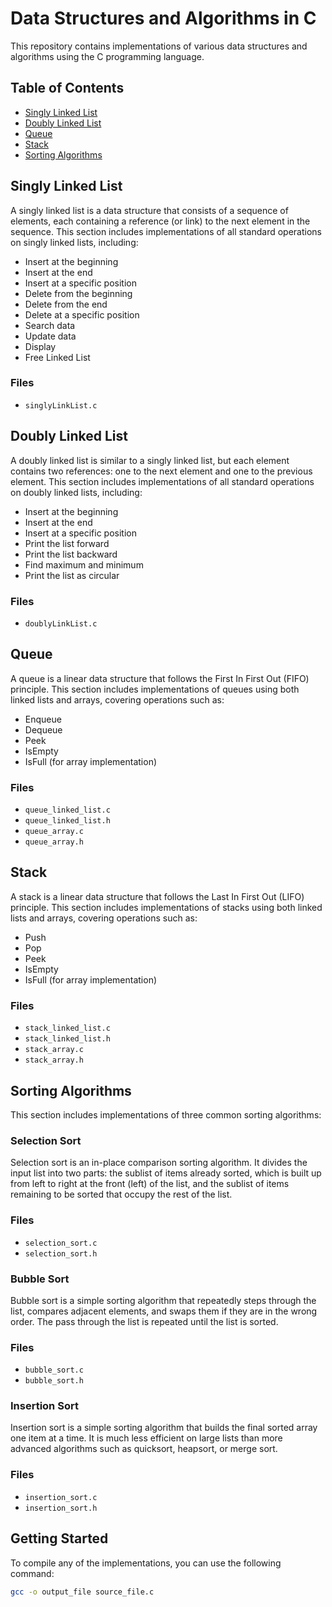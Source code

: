 # Data Structures and Algorithms in C

This repository contains implementations of various data structures and algorithms using the C programming language.

## Table of Contents

- [Singly Linked List](#singly-linked-list)
- [Doubly Linked List](#doubly-linked-list)
- [Queue](#queue)
- [Stack](#stack)
- [Sorting Algorithms](#sorting-algorithms)

## Singly Linked List

A singly linked list is a data structure that consists of a sequence of elements, each containing a reference (or link) to the next element in the sequence. This section includes implementations of all standard operations on singly linked lists, including:

- Insert at the beginning
- Insert at the end
- Insert at a specific position
- Delete from the beginning
- Delete from the end
- Delete at a specific position
- Search data
- Update data
- Display
- Free Linked List

### Files

- `singlyLinkList.c`

## Doubly Linked List

A doubly linked list is similar to a singly linked list, but each element contains two references: one to the next element and one to the previous element. This section includes implementations of all standard operations on doubly linked lists, including:

- Insert at the beginning
- Insert at the end
- Insert at a specific position
- Print the list forward
- Print the list backward
- Find maximum and minimum
- Print the list as circular

### Files

- `doublyLinkList.c`

## Queue

A queue is a linear data structure that follows the First In First Out (FIFO) principle. This section includes implementations of queues using both linked lists and arrays, covering operations such as:

- Enqueue
- Dequeue
- Peek
- IsEmpty
- IsFull (for array implementation)

### Files

- `queue_linked_list.c`
- `queue_linked_list.h`
- `queue_array.c`
- `queue_array.h`

## Stack

A stack is a linear data structure that follows the Last In First Out (LIFO) principle. This section includes implementations of stacks using both linked lists and arrays, covering operations such as:

- Push
- Pop
- Peek
- IsEmpty
- IsFull (for array implementation)

### Files

- `stack_linked_list.c`
- `stack_linked_list.h`
- `stack_array.c`
- `stack_array.h`

## Sorting Algorithms

This section includes implementations of three common sorting algorithms:

### Selection Sort

Selection sort is an in-place comparison sorting algorithm. It divides the input list into two parts: the sublist of items already sorted, which is built up from left to right at the front (left) of the list, and the sublist of items remaining to be sorted that occupy the rest of the list.

### Files

- `selection_sort.c`
- `selection_sort.h`

### Bubble Sort

Bubble sort is a simple sorting algorithm that repeatedly steps through the list, compares adjacent elements, and swaps them if they are in the wrong order. The pass through the list is repeated until the list is sorted.

### Files

- `bubble_sort.c`
- `bubble_sort.h`

### Insertion Sort

Insertion sort is a simple sorting algorithm that builds the final sorted array one item at a time. It is much less efficient on large lists than more advanced algorithms such as quicksort, heapsort, or merge sort.

### Files

- `insertion_sort.c`
- `insertion_sort.h`

## Getting Started

To compile any of the implementations, you can use the following command:

```sh
gcc -o output_file source_file.c
```
